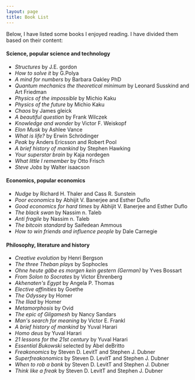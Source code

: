 ```yaml
---
layout: page
title: Book List
---
```


Below, I have listed some books I enjoyed reading. I have divided them based on their content:

#### Science, popular science and technology  

- _Structures_ by J.E. gordon
- _How to solve it_ by G.Polya
- _A mind for numbers_ by Barbara Oakley PhD 
- _Quantum mechanics the theoretical minimum_ by Leonard Susskind and Art Friedman 
- _Physics of the impossible_ by Michio Kaku 
- _Physics of the future_ by Michio Kaku 
- _Chaos_ by James gleick
- _A beautiful question_ by Frank Wilczek
- _Knowledge and wonder_ by Victor F. Weiskopf
- _Elon Musk_ by Ashlee Vance
- _What is life?_ by Erwin Schrödinger
- _Peak_ by Anders Ericsson and Robert Pool 
- _A brief history of mankind_ by Stephen Hawking
- _Your superstar brain_ by Kaja nordegen  
- _What little I remember_ by Otto Frisch 
- _Steve Jobs_ by Walter isaacson

#### Economics, popular economics   

- _Nudge_ by Richard H. Thaler and Cass R. Sunstein
- _Poor economics_ by Abhijit V. Banerjee and Esther Duflo
- _Good economics for hard times_ by Abhijit V. Banerjee and Esther Duflo
- _The black swan_ by Nassim n. Taleb
- _Anti fragile_ by Nassim n. Taleb
- _The bitcoin standard_ by Saifedean Ammous
- _How to win friends and influence people_ by Dale Carnegie 

#### Philosophy, literature and history   

- _Creative evolution_ by Henri Bergson
- _The three Theban plays_ by Sophocles
- _Ohne heute gäbe es morgen kein gestern (German)_ by Yves Bossart
- _From Solon to Socrates_ by Victor Ehrenberg
- _Akhenaten's Egypt_ by Angela P. Thomas
- _Elective affinities_ by Goethe
- _The Odyssey_ by Homer
- _The Iliad_ by Homer
- _Metamorphosis_ by Ovid
- _The epic of Gilgamesh_ by Nancy Sandars
- _Man's search for meaning_ by Victor E. Frankl
- _A brief history of mankind_ by Yuval Harari
- _Homo deus_ by Yuval Harari
- _21 lessons for the 21st century_ by Yuval Harari
- _Essential Bukowski_ selected by Abel deBritto
- _Freakonomics_ by Steven D. LevitT and Stephen J. Dubner
- _Superfreakonomics_ by Steven D. LevitT and Stephen J. Dubner
- _When to rob a bank_ by Steven D. LevitT and Stephen J. Dubner
- _Think like a freak_ by Steven D. LevitT and Stephen J. Dubner 
